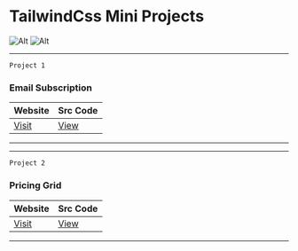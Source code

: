 # TailwindCss Mini Projects

![Alt](https://img.shields.io/badge/-HTML-orange)
![Alt](https://img.shields.io/badge/-TailwindCss-blue)

<hr>

`Project 1`

### Email Subscription

| Website                                         | Src Code                                                 |
| ----------------------------------------------- | -------------------------------------------------------- |
| [Visit](https://emailsubscription.netlify.app/) | [View](./Project%2001%20-%20Email%20Subscribe/Readme.md) |

<hr>
<hr>

`Project 2`

### Pricing Grid

| Website                                        | Src Code                                              |
| ---------------------------------------------- | ----------------------------------------------------- |
| [Visit](https://subscriptionplan.netlify.app/) | [View](./Project%2002%20-%20Pricing%20Grid/Readme.md) |

<hr>
